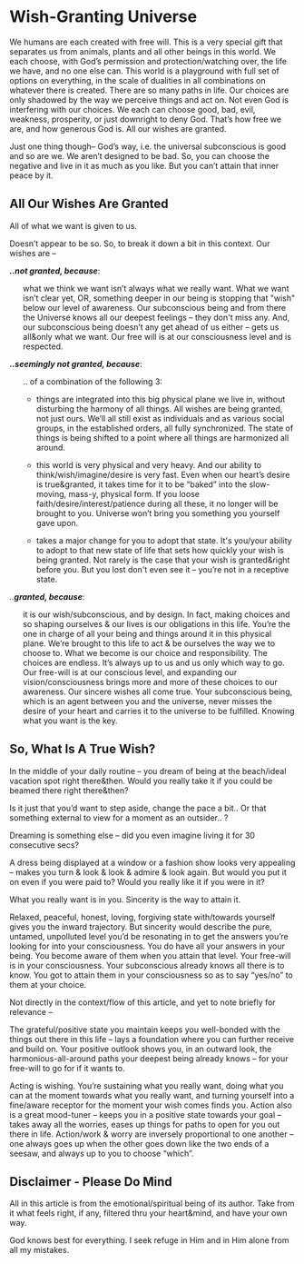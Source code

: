 # Wish-Granting Universe

We humans are each created with free will. This is a very special gift that separates us from animals, plants and all other beings in this world. We each choose, with God’s permission and protection/watching over, the life we have, and no one else can. This world is a playground with full set of options on everything, in the scale of dualities in all combinations on whatever there is created. There are so many paths in life. Our choices are only shadowed by the way we perceive things and act on. Not even God is interfering with our choices. We each can choose good, bad, evil, weakness, prosperity, or just downright to deny God. That’s how free we are, and how generous God is. All our wishes are granted. 

Just one thing though– God’s way, i.e. the universal subconscious is good and so are we. We aren’t designed to be bad. So, you can choose the negative and live in it as much as you like. But you can’t attain that inner peace by it.

## All Our Wishes Are Granted

All of what we want is given to us. 

Doesn’t appear to be so. So, to break it down a bit in this context. Our wishes are  – 

_**..not granted, because**_:

<ul>
what we think we want isn’t always what we really want. What we want isn’t clear yet, OR, something deeper in our being is stopping that "wish" below our level of awareness. Our subconscious being and from there the Universe knows all our deepest feelings – they don't miss any. And, our subconscious being doesn’t any get ahead of us either – gets us all&only what we want. Our free will is at our consciousness level and is respected.  
</ul>

_**..seemingly not granted, because**_:

<ul>
.. of a combination of the following 3:
</ul>
<ul>

* things are integrated into this big physical plane we live in, without disturbing the harmony of all things. All wishes are being granted, not just ours. We’ll all still exist as individuals and as various social groups, in the established orders, all fully synchronized. The state of things is being shifted to a point where all things are harmonized all around. 
</ul>
<ul>

* this world is very physical and very heavy. And our ability to think/wish/imagine/desire is very fast. Even when our heart’s desire is true&granted, it takes time for it to be “baked” into the slow-moving, mass-y, physical form. If you loose faith/desire/interest/patience during all these, it no longer will be brought to you. Universe won’t bring you something you yourself gave upon. 
</ul>
<ul>
    
* takes a major change for you to adopt that state. It's you/your ability to adopt to that new state of life that sets how quickly your wish is being granted. Not rarely is the case that your wish is granted&right before you. But you lost don't even see it – you’re not in a receptive state.

</ul>
 

_..**granted, because**_:
<ul>
       it is our wish/subconscious, and by design. In fact, making choices and so shaping ourselves & our lives is our obligations in this life. You’re the one in charge of all your being and things around it in this physical plane. We’re brought to this life to act & be ourselves the way we to choose to. What we become is our choice and responsibility. The choices are endless. It’s always up to us and us only which way to go. Our free-will is at our conscious level, and expanding our vision/consciousness brings more and more of these choices to our awareness. Our sincere wishes all come true. Your subconscious being, which is an agent between you and the universe, never misses the desire of your heart and carries it to the universe to be fulfilled. Knowing what you want is the key. 
</ul>

## So, What Is A True Wish?

In the middle of your daily routine – you dream of being at the beach/ideal vacation spot right there&then. Would you really take it if you could be beamed there right there&then? 

Is it just that you’d want to step aside, change the pace a bit.. Or that something external to view for a moment as an outsider.. ?

Dreaming is something else – did you even imagine living it for 30 consecutive secs?

A dress being displayed at a window or a fashion show looks very appealing – makes you turn & look & look & admire & look again. But would you put it on even if you were paid to? Would you really like it if you were in it? 

What you really want is in you. Sincerity is the way to attain it. 

Relaxed, peaceful, honest, loving, forgiving state with/towards yourself gives you the inward trajectory. But sincerity would describe the pure, untamed, unpolluted level you’d be resonating in to get the answers you’re looking for into your consciousness. You do have all your answers in your being. You become aware of them when you attain that level. Your free-will is in your consciousness. Your subconscious already knows all there is to know. You got to attain them in your consciousness so as to say “yes/no” to them at your choice. 


Not directly in the context/flow of this article, and yet to note briefly for relevance – 

The grateful/positive state you maintain keeps you well-bonded with the things out there in this life – lays a foundation where you can further receive and build on. Your positive outlook shows you, in an outward look, the harmonious-all-around paths your deepest being already knows – for your free-will to go for if it wants to. 

Acting is wishing. You’re sustaining what you really want, doing what you can at the moment towards what you really want, and turning yourself into a fine/aware receptor for the moment your wish comes finds you. Action also is a great mood-tuner – keeps you in a positive state towards your goal – takes away all the worries, eases up things for paths to open for you out there in life. Action/work & worry are inversely proportional to one another – one always goes up when the other goes down like the two ends of a seesaw, and always up to you to choose “which”.

## Disclaimer - Please Do Mind

All in this article is from the emotional/spiritual being of its author. Take from it what feels right, if any, filtered thru your heart&mind, and have your own way.
 
God knows best for everything. I seek refuge in Him and in Him alone from all my mistakes.
